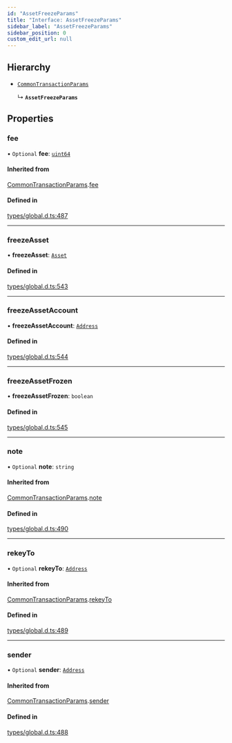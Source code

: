 ```yaml
---
id: "AssetFreezeParams"
title: "Interface: AssetFreezeParams"
sidebar_label: "AssetFreezeParams"
sidebar_position: 0
custom_edit_url: null
---
```


## Hierarchy

- [`CommonTransactionParams`](CommonTransactionParams.md)

  ↳ **`AssetFreezeParams`**

## Properties

### fee

• `Optional` **fee**: [`uint64`](../modules.md#uint64)

#### Inherited from

[CommonTransactionParams](CommonTransactionParams.md).[fee](CommonTransactionParams.md#fee)

#### Defined in

[types/global.d.ts:487](https://github.com/algorand-devrel/tealscript/blob/30e25bd/types/global.d.ts#L487)

___

### freezeAsset

• **freezeAsset**: [`Asset`](../classes/Asset.md)

#### Defined in

[types/global.d.ts:543](https://github.com/algorand-devrel/tealscript/blob/30e25bd/types/global.d.ts#L543)

___

### freezeAssetAccount

• **freezeAssetAccount**: [`Address`](../classes/Address.md)

#### Defined in

[types/global.d.ts:544](https://github.com/algorand-devrel/tealscript/blob/30e25bd/types/global.d.ts#L544)

___

### freezeAssetFrozen

• **freezeAssetFrozen**: `boolean`

#### Defined in

[types/global.d.ts:545](https://github.com/algorand-devrel/tealscript/blob/30e25bd/types/global.d.ts#L545)

___

### note

• `Optional` **note**: `string`

#### Inherited from

[CommonTransactionParams](CommonTransactionParams.md).[note](CommonTransactionParams.md#note)

#### Defined in

[types/global.d.ts:490](https://github.com/algorand-devrel/tealscript/blob/30e25bd/types/global.d.ts#L490)

___

### rekeyTo

• `Optional` **rekeyTo**: [`Address`](../classes/Address.md)

#### Inherited from

[CommonTransactionParams](CommonTransactionParams.md).[rekeyTo](CommonTransactionParams.md#rekeyto)

#### Defined in

[types/global.d.ts:489](https://github.com/algorand-devrel/tealscript/blob/30e25bd/types/global.d.ts#L489)

___

### sender

• `Optional` **sender**: [`Address`](../classes/Address.md)

#### Inherited from

[CommonTransactionParams](CommonTransactionParams.md).[sender](CommonTransactionParams.md#sender)

#### Defined in

[types/global.d.ts:488](https://github.com/algorand-devrel/tealscript/blob/30e25bd/types/global.d.ts#L488)

